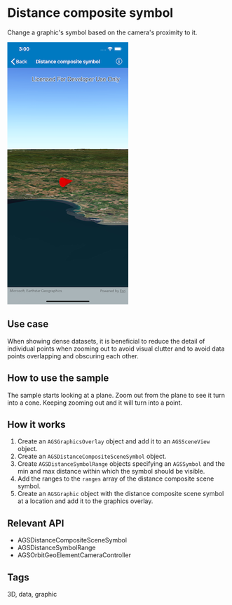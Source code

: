 # Distance composite symbol

Change a graphic's symbol based on the camera's proximity to it.

![Distance composite symbol sample](distance-composite-symbol.png)

## Use case

When showing dense datasets, it is beneficial to reduce the detail of individual points when zooming out to avoid visual clutter and to avoid data points overlapping and obscuring each other.

## How to use the sample

The sample starts looking at a plane. Zoom out from the plane to see it turn into a cone. Keeping zooming out and it will turn into a point.

## How it works

1. Create an `AGSGraphicsOverlay` object and add it to an `AGSSceneView` object.
2. Create an `AGSDistanceCompositeSceneSymbol` object.
3. Create `AGSDistanceSymbolRange` objects specifying an `AGSSymbol` and the min and max distance within which the symbol should be visible.
4. Add the ranges to the `ranges` array of the distance composite scene symbol.
5. Create an `AGSGraphic` object with the distance composite scene symbol at a location and add it to the graphics overlay.

## Relevant API

* AGSDistanceCompositeSceneSymbol
* AGSDistanceSymbolRange
* AGSOrbitGeoElementCameraController

## Tags

3D, data, graphic
